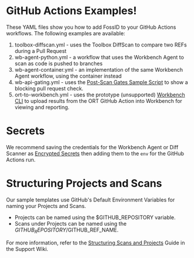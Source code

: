 # GitHub Actions Examples!

These YAML files show you how to add FossID to your GitHub Actions workflows. 
The following examples are available:

1. toolbox-diffscan.yml - uses the Toolbox DiffScan to compare two REFs during a Pull Request
2. wb-agent-python.yml - a workflow that uses the Workbench Agent to scan as code is pushed to branches
3. wb-agent-container.yml - an implementation of the same Workbench Agent workflow, using the container instead
4. wb-api-gating.yml - uses the [Post-Scan Gates Sample Script](https://github.com/fossid-ab/workbench-api-samples/tree/main/post-scan-gates) to show a blocking pull request check.
5. ort-to-workbench.yml - uses the prototype (unsupported) [Workbench CLI](https://github.com/tomgonzo/workbench-cli) to upload results from the ORT GitHub Action into Workbench for viewing and reporting.

# Secrets 

We recommend saving the credentials for the Workbench Agent or Diff Scanner as [Encrypted Secrets](https://docs.github.com/en/actions/security-guides/encrypted-secrets) then adding them to the `env` for the GitHub Actions run. 

# Structuring Projects and Scans 

Our sample templates use GitHub's Default Environment Variables for naming your Projects and Scans.
- Projects can be named using the $GITHUB_REPOSITORY variable.
- Scans under Projects can be named using the $GITHUB_REPOSITORY/$GITHUB_REF_NAME.

For more information, refer to the [Structuring Scans and Projects](https://fossid.atlassian.net/servicedesk/customer/portal/3/article/372965437) Guide in the Support Wiki.
